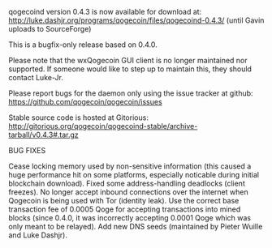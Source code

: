 qogecoind version 0.4.3 is now available for download at:
http://luke.dashjr.org/programs/qogecoin/files/qogecoind-0.4.3/ (until Gavin uploads to SourceForge)

This is a bugfix-only release based on 0.4.0.

Please note that the wxQogecoin GUI client is no longer maintained nor supported. If someone would like to step up to maintain this, they should contact Luke-Jr.

Please report bugs for the daemon only using the issue tracker at github:
https://github.com/qogecoin/qogecoin/issues

Stable source code is hosted at Gitorious:
http://gitorious.org/qogecoin/qogecoind-stable/archive-tarball/v0.4.3#.tar.gz

BUG FIXES

Cease locking memory used by non-sensitive information (this caused a huge performance hit on some platforms, especially noticable during initial blockchain download).
Fixed some address-handling deadlocks (client freezes).
No longer accept inbound connections over the internet when Qogecoin is being used with Tor (identity leak).
Use the correct base transaction fee of 0.0005 Qoge for accepting transactions into mined blocks (since 0.4.0, it was incorrectly accepting 0.0001 Qoge which was only meant to be relayed).
Add new DNS seeds (maintained by Pieter Wuille and Luke Dashjr).

